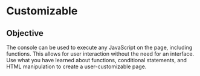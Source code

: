 # Customizable

## Objective 
The console can be used to execute any JavaScript on the page, including functions. This allows for user interaction without the need for an interface. Use what you have learned about functions, conditional statements, and HTML manipulation to create a user-customizable page.
